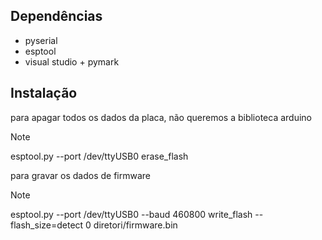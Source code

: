 ## Dependências
- pyserial
- esptool
- visual studio + pymark

## Instalação
para apagar todos os dados da placa, não queremos a biblioteca arduino

> [!NOTE]
> esptool.py --port /dev/ttyUSB0 erase_flash

para gravar os dados de firmware

> [!NOTE]
> esptool.py --port /dev/ttyUSB0 --baud 460800 write_flash --flash_size=detect 0 diretori/firmware.bin
>